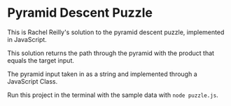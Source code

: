 # Pyramid Descent Puzzle

This is Rachel Reilly's solution to the pyramid descent puzzle, implemented in JavaScript.

This solution returns the path through the pyramid with the product that equals the target input.

The pyramid input taken in as a string and implemented through a JavaScript Class.

Run this project in the terminal with the sample data with `node puzzle.js`.
